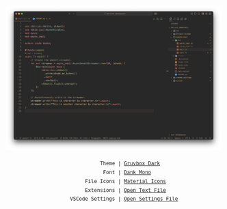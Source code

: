 <br /><br /><br />
<p align="center">
  <p align="center">
  <img width="850" src="assets/example-1.png" alt="logo" />
  </p>

  <p align="center">
    <sub><samp>&nbsp;&nbsp;&nbsp;&nbsp;&nbsp;&nbsp;&nbsp;&nbsp;&nbsp;&nbsp;&nbsp;Theme | <a href="https://marketplace.visualstudio.com/items?itemName=sainnhe.gruvbox-material">Gruvbox Dark</a><br>
    &nbsp;&nbsp;&nbsp;&nbsp;&nbsp;&nbsp;&nbsp;&nbsp;&nbsp;Font | <a href="https://philpl.gumroad.com/l/dank-mono">Dank Mono</a><br>
    &nbsp;&nbsp;&nbsp;&nbsp;&nbsp;&nbsp;&nbsp;&nbsp;File Icons | <a href="https://marketplace.visualstudio.com/items?itemName=PKief.material-icon-theme">Material Icons</a><br>
    &nbsp;&nbsp;&nbsp;&nbsp;&nbsp;&nbsp;&nbsp;&nbsp;Extensions | <a href="./extensions.txt">Open Text File</a><br>
    &nbsp;&nbsp;&nbsp;&nbsp;&nbsp;&nbsp;&nbsp;VSCode Settings | <a href="./settings.json">Open Settings File</a>
    </sub>
  </p>
</p>
<br /><br />
